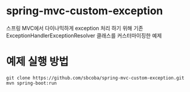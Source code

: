 spring-mvc-custom-exception
===========================

스프링 MVC에서 다이나믹하게 exception 처리 하기 위해 기존 ExceptionHandlerExceptionResolver 클래스를 커스터마이징한 예제 

예제 실행 방법
===========================
~~~
git clone https://github.com/sbcoba/spring-mvc-custom-exception.git
mvn spring-boot:run 
~~~

